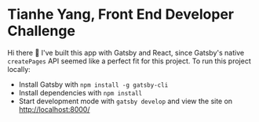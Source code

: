 # Tianhe Yang, Front End Developer Challenge

Hi there 👋️ I've built this app with Gatsby and React, since Gatsby's native `createPages` API seemed like a perfect fit for this project. To run this project locally:

* Install Gatsby with `npm install -g gatsby-cli`
* Install dependencies with `npm install`
* Start development mode with `gatsby develop` and view the site on [http://localhost:8000/](http://localhost:8000/)
